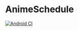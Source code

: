 # AnimeSchedule

[![Android CI](https://github.com/Kelvao/AnimeSchedule/actions/workflows/android.yml/badge.svg?branch=master)](https://github.com/Kelvao/AnimeSchedule/actions/workflows/android.yml)
